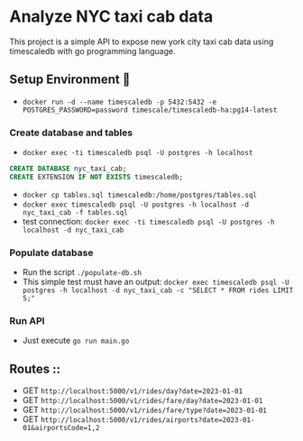 # Analyze NYC taxi cab data

This project is a simple API to expose new york city taxi cab data using timescaledb with go programming language.

## Setup Environment :scroll:

- `docker run -d --name timescaledb -p 5432:5432 -e POSTGRES_PASSWORD=password timescale/timescaledb-ha:pg14-latest`

### Create database and tables
- `docker exec -ti timescaledb psql -U postgres -h localhost`
```SQL
CREATE DATABASE nyc_taxi_cab;
CREATE EXTENSION IF NOT EXISTS timescaledb;
```

- `docker cp tables.sql timescaledb:/home/postgres/tables.sql`
- `docker exec timescaledb psql -U postgres -h localhost -d nyc_taxi_cab -f tables.sql`
- test connection: `docker exec -ti timescaledb psql -U postgres -h localhost -d nyc_taxi_cab`

### Populate database

- Run the script `./populate-db.sh`
- This simple test must have an output: `docker exec timescaledb psql -U postgres -h localhost -d nyc_taxi_cab -c "SELECT * FROM rides LIMIT 5;"`

### Run API

- Just execute `go run main.go`

## Routes ::

- GET `http://localhost:5000/v1/rides/day?date=2023-01-01`
- GET `http://localhost:5000/v1/rides/fare/day?date=2023-01-01`
- GET `http://localhost:5000/v1/rides/fare/type?date=2023-01-01`
- GET `http://localhost:5000/v1/rides/airports?date=2023-01-01&airportsCode=1,2`